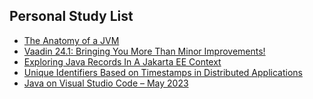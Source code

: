 ## Personal Study List
<!-- BLOG-POST-LIST:START -->
- [The Anatomy of a JVM](https://foojay.io/today/the-anatomy-of-a-jvm/)
- [Vaadin 24.1: Bringing You More Than Minor Improvements!](https://foojay.io/today/vaadin-24-1-bringing-you-more-than-minor-improvements/)
- [Exploring Java Records In A Jakarta EE Context](https://foojay.io/today/exploring-java-records-in-a-jakarta-ee-context/)
- [Unique Identifiers Based on Timestamps in Distributed Applications](https://foojay.io/today/unique-identifiers-based-on-timestamps-in-distributed-applications/)
- [Java on Visual Studio Code – May 2023](https://foojay.io/today/java-on-visual-studio-code-may-2023/)
<!-- BLOG-POST-LIST:END -->  
